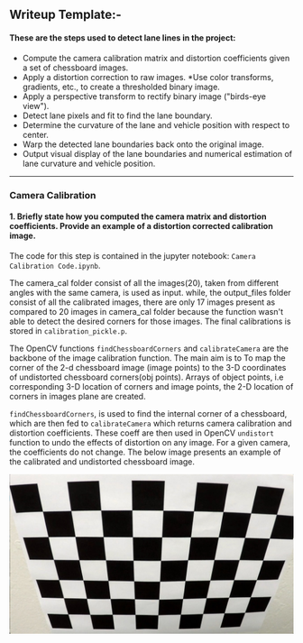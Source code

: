 
## Writeup Template:-

#### These are the steps used to detect lane lines in the project:

* Compute the camera calibration matrix and distortion coefficients given a set of chessboard images.
* Apply a distortion correction to raw images.
*Use color transforms, gradients, etc., to create a thresholded binary image.
* Apply a perspective transform to rectify binary image ("birds-eye view").
* Detect lane pixels and fit to find the lane boundary.
* Determine the curvature of the lane and vehicle position with respect to center.
* Warp the detected lane boundaries back onto the original image.
* Output visual display of the lane boundaries and numerical estimation of lane curvature and vehicle position.


----
### Camera Calibration

#### 1. Briefly state how you computed the camera matrix and distortion coefficients. Provide an example of a distortion corrected calibration image.

The code for this step is contained in the jupyter notebook: `Camera Calibration Code.ipynb`.

The camera_cal folder consist of all the images(20), taken from different angles with the same camera, is used as input.
while, the output_files folder consist of all the calibrated images, there are only 17 images present as compared to 20 images in camera_cal folder because the function wasn't able to detect the desired corners for those images.
The final calibrations is stored in `calibration_pickle.p`.

The OpenCV functions `findChessboardCorners` and `calibrateCamera` are the backbone of the image calibration function. The main aim is to To map the corner of the 2-d chessboard image (image points) to the 3-D coordinates of undistorted chessboard corners(obj points). Arrays of object points, i.e corresponding 3-D location of corners and image points, the 2-D location of corners in images plane are created. 

`findChessboardCorners`, is used to find the internal corner of a chessboard, which are then fed to `calibrateCamera` which returns camera calibration and distortion coefficients. These coeff are then used in OpenCV `undistort` function to undo the effects of distortion on any image. For a given camera, the coefficients do not change. The below image presents an example of the calibrated and undistorted chessboard image.

![alt tag](https://github.com/prateek47/Advance_Lane_Detection/blob/master/camera_cal/calibration2.jpg)


```python

```


```python

```
